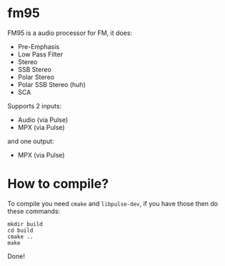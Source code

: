 # fm95
FM95 is a audio processor for FM, it does:
- Pre-Emphasis
- Low Pass Filter
- Stereo
- SSB Stereo
- Polar Stereo
- Polar SSB Stereo (huh)
- SCA

Supports 2 inputs:
- Audio (via Pulse)
- MPX (via Pulse)

and one output:
- MPX (via Pulse)

# How to compile?
To compile you need `cmake` and `libpulse-dev`, if you have those then do these commands:
```
mkdir build
cd build
cmake ..
make
```
Done!